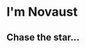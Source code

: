 # I'm Novaust
## Chase the star...

<!---
Novaust/Novaust is a ✨ special ✨ repository because its `README.md` (this file) appears on your GitHub profile.
You can click the Preview link to take a look at your changes.
--->
